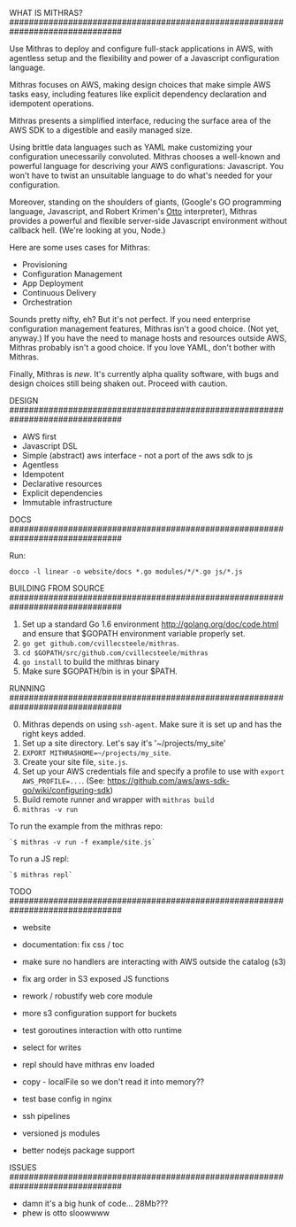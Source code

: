 WHAT IS MITHRAS?
###############################################################################

Use Mithras to deploy and configure full-stack applications in AWS,
with agentless setup and the flexibility and power of a Javascript
configuration language.

Mithras focuses on AWS, making design choices that make simple AWS
tasks easy, including features like explicit dependency declaration
and idempotent operations.

Mithras presents a simplified interface, reducing the surface area of
the AWS SDK to a digestible and easily managed size.

Using brittle data languages such as YAML make customizing your
configuration unecessarily convoluted.  Mithras chooses a well-known
and powerful language for descriving your AWS configurations:
Javascript.  You won't have to twist an unsuitable language to do
what's needed for your configuration.

Moreover, standing on the shoulders of giants, (Google's GO
programming language, Javascript, and Robert Krimen's
[Otto](https://github.com/robertkrimen/otto) interpreter), Mithras
provides a powerful and flexible server-side Javascript environment
without callback hell.  (We're looking at you, Node.)

Here are some uses cases for Mithras:

* Provisioning
* Configuration Management
* App Deployment
* Continuous Delivery
* Orchestration

Sounds pretty nifty, eh?  But it's not perfect.  If you need
enterprise configuration management features, Mithras isn't a good
choice.  (Not yet, anyway.)  If you have the need to manage hosts and
resources outside AWS, Mithras probably isn't a good choice.  If you
love YAML, don't bother with Mithras.

Finally, Mithras is *new*.  It's currently alpha quality software,
with bugs and design choices still being shaken out.  Proceed with
caution.

DESIGN
###############################################################################

* AWS first
* Javascript DSL
* Simple (abstract) aws interface - not a port of the aws sdk to js
* Agentless 
* Idempotent  
* Declarative resources
* Explicit dependencies
* Immutable infrastructure

DOCS
###############################################################################

Run:

    docco -l linear -o website/docs *.go modules/*/*.go js/*.js

BUILDING FROM SOURCE
###############################################################################

1. Set up a standard Go 1.6 environment http://golang.org/doc/code.html and ensure that $GOPATH environment variable properly set.
2. `go get github.com/cvillecsteele/mithras`.
3. `cd $GOPATH/src/github.com/cvillecsteele/mithras`
4. `go install` to build the mithras binary
5. Make sure $GOPATH/bin is in your $PATH.

RUNNING
###############################################################################

0. Mithras depends on using `ssh-agent`.  Make sure it is set up and has the right keys added.
1. Set up a site directory. Let's say it's '~/projects/my_site'
2. `EXPORT MITHRASHOME=~/projects/my_site`.
3. Create your site file, `site.js`.
4. Set up your AWS credentials file and specify a profile to use with `export AWS_PROFILE=...`.  (See: https://github.com/aws/aws-sdk-go/wiki/configuring-sdk)
5. Build remote runner and wrapper with `mithras build`
6. `mithras -v run`

To run the example from the mithras repo:

    `$ mithras -v run -f example/site.js`

To run a JS repl:

    `$ mithras repl`

TODO
###############################################################################

* website
* documentation: fix css / toc
* make sure no handlers are interacting with AWS outside the catalog (s3)
* fix arg order in S3 exposed JS functions  
* rework / robustify web core module

* more s3 configuration support for buckets
* test goroutines interaction with otto runtime
* select for writes
* repl should have mithras env loaded
* copy - localFile so we don't read it into memory??
* test base config in nginx
* ssh pipelines
* versioned js modules
* better nodejs package support

ISSUES
###############################################################################

* damn it's a big hunk of code... 28Mb???
* phew is otto sloowwww
